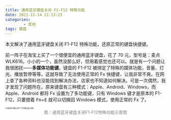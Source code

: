 ```yaml
---
title: 通用蓝牙键盘关闭 F1-F12 特殊功能
date: 2021-11-14 21:13:23
categories: 
        - 其他
tags: 键盘
---
```


本文解决了通用蓝牙键盘关闭 F1-F12 特殊功能，还原正常的键盘快捷键。

<!-- more -->

前一阵子在淘宝上买了一个很便宜的通用蓝牙键盘，花了 70 元，型号是：麦点 WLK616。小小的一个，虽然没那么好，但用着感觉也还可以。就是有一个问题让我很困扰——**多媒体功能键**。键盘的 F1-F12 被绑定了特殊的媒体功能，音量、灯光、播放暂停等等。这就导致了无法使用正常的 Fx 快捷键，让我非常不爽。在网上查了各种资料也没能找到解决办法，店家也不知道如何解决。可是一次偶然，我才发现了问题所在。原来键盘有三种模式：Apple、Android、Windows，而 Apple、Android 都将 Fx 设置为了多功能键，只有 Windows 键才是原本的 F1-F12，只要摁着 <kbd>Fn</kbd>+<kbd>E</kbd> 就可以切换回 Windows 模式，使用正常的 Fx 了。

<img src="https://i.loli.net/2021/11/14/LeACjXqMd8tnUlV.jpg" alt="通用蓝牙键盘关闭F1-F12特殊功能示意图" style="zoom: 33%;" />

<center><font color='gray' size='2'>图：通用蓝牙键盘关闭F1-F12特殊功能示意图</font></center>

